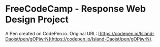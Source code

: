 # FreeCodeCamp - Response Web Design Project

A Pen created on CodePen.io. Original URL: [https://codepen.io/Island-Daoist/pen/gOPjwrN](https://codepen.io/Island-Daoist/pen/gOPjwrN).


